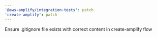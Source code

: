 ```yaml
---
'@aws-amplify/integration-tests': patch
'create-amplify': patch
---
```


Ensure .gitignore file exists with correct content in create-amplify flow
